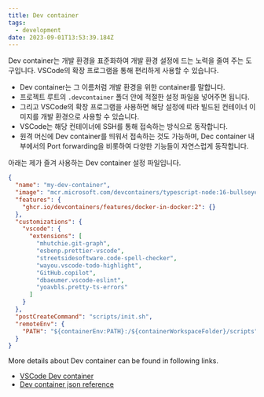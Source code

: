 ```yaml
---
title: Dev container
tags:
  - development
date: 2023-09-01T13:53:39.184Z
---
```


Dev container는 개발 환경을 표준화하여 개발 환경 설정에 드는 노력을 줄여 주는 도구입니다.
VSCode의 확장 프로그램을 통해 편리하게 사용할 수 있습니다.

- Dev container는 그 이름처럼 개발 환경을 위한 container를 말합니다.
- 프로젝트 루트의 `.devcontainer` 폴더 안에 적절한 설정 파일을 넣어주면 됩니다.
- 그리고 VSCode의 확장 프로그램을 사용하면 해당 설정에 따라 빌드된 컨테이너 이미지를 개발 환경으로 사용할 수 있습니다.
- VSCode는 해당 컨테이너에 SSH를 통해 접속하는 방식으로 동작합니다.
- 원격 머신에 Dev container를 띄워서 접속하는 것도 가능하며, Dec container 내부에서의 Port forwarding을 비롯하여 다양한 기능들이 자연스럽게 동작합니다.

아래는 제가 즐겨 사용하는 Dev container 설정 파일입니다.

```json
{
  "name": "my-dev-container",
  "image": "mcr.microsoft.com/devcontainers/typescript-node:16-bullseye",
  "features": {
    "ghcr.io/devcontainers/features/docker-in-docker:2": {}
  },
  "customizations": {
    "vscode": {
      "extensions": [
        "mhutchie.git-graph",
        "esbenp.prettier-vscode",
        "streetsidesoftware.code-spell-checker",
        "wayou.vscode-todo-highlight",
        "GitHub.copilot",
        "dbaeumer.vscode-eslint",
        "yoavbls.pretty-ts-errors"
      ]
    }
  },
  "postCreateCommand": "scripts/init.sh",
  "remoteEnv": {
    "PATH": "${containerEnv:PATH}:/${containerWorkspaceFolder}/scripts"
  }
}
```

More details about Dev container can be found in following links.

- [VSCode Dev container](https://code.visualstudio.com/docs/remote/containers)
- [Dev container json reference](https://containers.dev/implementors/json_reference/)
